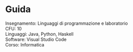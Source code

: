 # Guida

Insegnamento: Linguaggi di programmazione e laboratorio<br>
CFU: 10<br>
Linguaggi: Java, Python, Haskell<br>
Software: Visual Studio Code<br>
Corso: Informatica<br>
